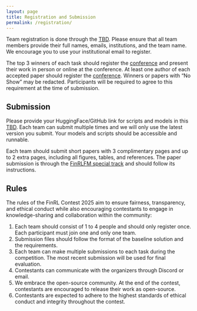 ```yaml
---
layout: page
title: Registration and Submission
permalink: /registration/
---
```


Team registration is done through the [TBD](). Please ensure that all team members provide their full names, emails, institutions, and the team name. We encourage you to use your institutional email to register.

The top 3 winners of each task should register the [conference](https://www.cloud-conf.net/datasec/2025/index.html) and present their work in person or online at the conference. At least one author of each accepted paper should register the [conference](https://www.cloud-conf.net/datasec/2025/index.html). Winners or papers with “No Show” may be redacted. Participants will be required to agree to this requirement at the time of submission.

## Submission
Please provide your HuggingFace/GitHub link for scripts and models in this [TBD](). Each team can submit multiple times and we will only use the latest version you submit. Your models and scripts should be accessible and runnable. 

Each team should submit short papers with 3 complimentary pages and up to 2 extra pages, including all figures, tables, and references. The paper submission is through the [FinRLFM special track](https://www.cloud-conf.net/datasec/2025/ids/FinRLFM.html) and should follow its instructions. 

## Rules
The rules of the FinRL Contest 2025 aim to ensure fairness, transparency, and ethical conduct while also encouraging contestants to engage in knowledge-sharing and collaboration within the community:

1. Each team should consist of 1 to 4 people and should only register once. Each participant must join one and only one team.
2. Submission files should follow the format of the baseline solution and the requirements.
3. Each team can make multiple submissions to each task during the competition. The most recent submission will be used for final evaluation.
4. Contestants can communicate with the organizers through Discord or email.
5. We embrace the open-source community. At the end of the contest, contestants are encouraged to release their work as open-source.
6. Contestants are expected to adhere to the highest standards of ethical conduct and integrity throughout the contest.
